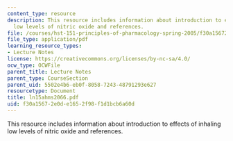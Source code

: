 ```yaml
---
content_type: resource
description: This resource includes information about introduction to effects of inhaling
  low levels of nitric oxide and references.
file: /courses/hst-151-principles-of-pharmacology-spring-2005/f30a15672e0de1652f98f1d1bcb6a60d_ln15ahms2066.pdf
file_type: application/pdf
learning_resource_types:
- Lecture Notes
license: https://creativecommons.org/licenses/by-nc-sa/4.0/
ocw_type: OCWFile
parent_title: Lecture Notes
parent_type: CourseSection
parent_uid: 5502e4b6-eb0f-8058-7243-48791293e627
resourcetype: Document
title: ln15ahms2066.pdf
uid: f30a1567-2e0d-e165-2f98-f1d1bcb6a60d
---
```

This resource includes information about introduction to effects of inhaling low levels of nitric oxide and references.